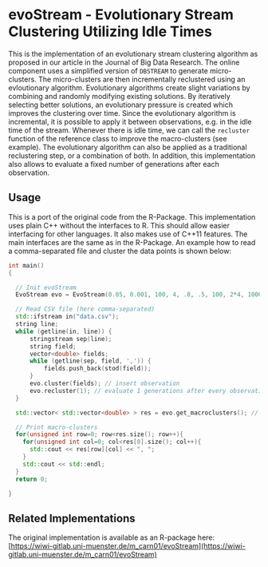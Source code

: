 # evoStream - Evolutionary Stream Clustering Utilizing Idle Times

This is the implementation of an evolutionary stream clustering algorithm as proposed in our article in the Journal of Big Data Research.
The online component uses a simplified version of `DBSTREAM` to generate micro-clusters.
The micro-clusters are then incrementally reclustered using an evloutionary algorithm.
Evolutionary algorithms create slight variations by combining and randomly modifying existing solutions.
By iteratively selecting better solutions, an evolutionary pressure is created which improves the clustering over time.
Since the evolutionary algorithm is incremental, it is possible to apply it between observations, e.g. in the idle time of the stream.
Whenever there is idle time, we can call the `recluster` function of the reference class to improve the macro-clusters (see example).
The evolutionary algorithm can also be applied as a traditional reclustering step, or a combination of both.
In addition, this implementation also allows to evaluate a fixed number of generations after each observation.

## Usage

This is a port of the original code from the R-Package. This implementation uses plain C++ without the interfaces to R. This should allow easier interfacing for other languages. It also makes use of C++11 features. The main interfaces are the same as in the R-Package. An example how to read a comma-separated file and cluster the data points is shown below:

```cpp
int main()
{

  // Init evoStream
  EvoStream evo = EvoStream(0.05, 0.001, 100, 4, .8, .5, 100, 2*4, 1000);

  // Read CSV file (here comma-separated)
  std::ifstream in("data.csv");
  string line;
  while (getline(in, line)) {
      stringstream sep(line);
      string field;
      vector<double> fields;
      while (getline(sep, field, ',')) {
          fields.push_back(stod(field));
      }
      evo.cluster(fields); // insert observation
      evo.recluster(1); // evaluate 1 generations after every observation. This can be adapted to the available time
  }

  std::vector< std::vector<double> > res = evo.get_macroclusters(); // reclustering evaluates 1000 additional generations (parameter)

  // Print macro-clusters
  for(unsigned int row=0; row<res.size(); row++){
    for(unsigned int col=0; col<res[0].size(); col++){
      std::cout << res[row][col] << ", ";
    }
    std::cout << std::endl;
  }
  return 0;

}
```

## Related Implementations

The original implementation is available as an R-package here: [https://wiwi-gitlab.uni-muenster.de/m_carn01/evoStream](https://wiwi-gitlab.uni-muenster.de/m_carn01/evoStream)

